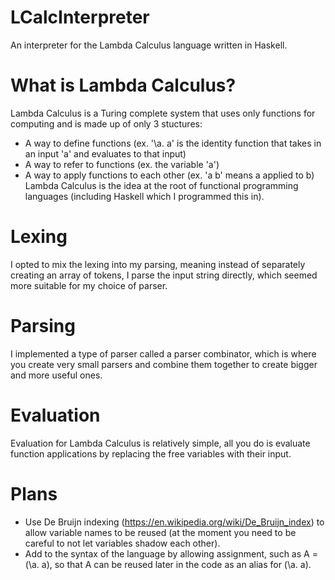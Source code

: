 # LCalcInterpreter
An interpreter for the Lambda Calculus language written in Haskell.

# What is Lambda Calculus?
Lambda Calculus is a Turing complete system that uses only functions for computing and is made up of only 3 stuctures:
* A way to define functions (ex. '\a. a' is the identity function that takes in an input 'a' and evaluates to that input)
* A way to refer to functions (ex. the variable 'a')
* A way to apply functions to each other (ex. 'a b' means a applied to b)
Lambda Calculus is the idea at the root of functional programming languages (including Haskell which I programmed this in).

# Lexing
I opted to mix the lexing into my parsing, meaning instead of separately creating an array of tokens, I parse the input string directly, which seemed more suitable for my choice of parser.

# Parsing
I implemented a type of parser called a parser combinator, which is where you create very small parsers and combine them together to create bigger and more useful ones.

# Evaluation
Evaluation for Lambda Calculus is relatively simple, all you do is evaluate function applications by replacing the free variables with their input.

# Plans
* Use De Bruijn indexing (https://en.wikipedia.org/wiki/De_Bruijn_index) to allow variable names to be reused (at the moment you need to be careful to not let variables shadow each other).
* Add to the syntax of the language by allowing assignment, such as A = (\a. a), so that A can be reused later in the code as an alias for (\a. a).
